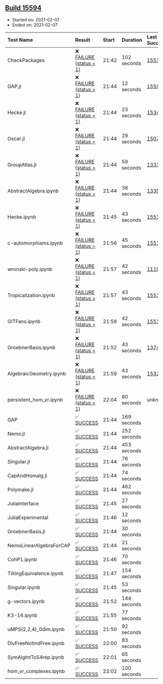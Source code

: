 ## [Build 15594](https://oscarci.mathematik.uni-kl.de/job/oscar/15594/)

* Started on: 2021-02-07
* Ended on: 2021-02-07

| Test Name    | Result | Start | Duration | Last Success | First Failure |
|:-------------|:-------|:------|:---------|:-------------|:--------------|
| CheckPackages | ❌ [FAILURE (status = 1)](https://oscarci.mathematik.uni-kl.de/job/oscar/15594/artifact/logs/build-15594/CheckPackages.log) | 21:42 | 102 seconds | [15514](https://oscarci.mathematik.uni-kl.de/job/oscar/15514/) | [15515](https://oscarci.mathematik.uni-kl.de/job/oscar/15515/) |
| GAP.jl | ❌ [FAILURE (status = 1)](https://oscarci.mathematik.uni-kl.de/job/oscar/15594/artifact/logs/build-15594/GAP.jl.log) | 21:44 | 12 seconds | [15593](https://oscarci.mathematik.uni-kl.de/job/oscar/15593/) | [15594](https://oscarci.mathematik.uni-kl.de/job/oscar/15594/) |
| Hecke.jl | ❌ [FAILURE (status = 1)](https://oscarci.mathematik.uni-kl.de/job/oscar/15594/artifact/logs/build-15594/Hecke.jl.log) | 21:44 | 23 seconds | [15344](https://oscarci.mathematik.uni-kl.de/job/oscar/15344/) | [15348](https://oscarci.mathematik.uni-kl.de/job/oscar/15348/) |
| Oscar.jl | ❌ [FAILURE (status = 1)](https://oscarci.mathematik.uni-kl.de/job/oscar/15594/artifact/logs/build-15594/Oscar.jl.log) | 21:44 | 29 seconds | [15079](https://oscarci.mathematik.uni-kl.de/job/oscar/15079/) | [15080](https://oscarci.mathematik.uni-kl.de/job/oscar/15080/) |
| GroupAtlas.jl | ❌ [FAILURE (status = 1)](https://oscarci.mathematik.uni-kl.de/job/oscar/15594/artifact/logs/build-15594/GroupAtlas.jl.log) | 21:44 | 59 seconds | [13311](https://oscarci.mathematik.uni-kl.de/job/oscar/13311/) | [13312](https://oscarci.mathematik.uni-kl.de/job/oscar/13312/) |
| AbstractAlgebra.ipynb | ❌ [FAILURE (status = 1)](https://oscarci.mathematik.uni-kl.de/job/oscar/15594/artifact/logs/build-15594/AbstractAlgebra.ipynb.log) | 21:44 | 38 seconds | [13355](https://oscarci.mathematik.uni-kl.de/job/oscar/13355/) | [13356](https://oscarci.mathematik.uni-kl.de/job/oscar/13356/) |
| Hecke.ipynb | ❌ [FAILURE (status = 1)](https://oscarci.mathematik.uni-kl.de/job/oscar/15594/artifact/logs/build-15594/Hecke.ipynb.log) | 21:45 | 43 seconds | [15514](https://oscarci.mathematik.uni-kl.de/job/oscar/15514/) | [15515](https://oscarci.mathematik.uni-kl.de/job/oscar/15515/) |
| c-automorphisms.ipynb | ❌ [FAILURE (status = 1)](https://oscarci.mathematik.uni-kl.de/job/oscar/15594/artifact/logs/build-15594/c-automorphisms.ipynb.log) | 21:56 | 45 seconds | [15514](https://oscarci.mathematik.uni-kl.de/job/oscar/15514/) | [15515](https://oscarci.mathematik.uni-kl.de/job/oscar/15515/) |
| wronski-poly.ipynb | ❌ [FAILURE (status = 1)](https://oscarci.mathematik.uni-kl.de/job/oscar/15594/artifact/logs/build-15594/wronski-poly.ipynb.log) | 21:57 | 42 seconds | [11192](https://oscarci.mathematik.uni-kl.de/job/oscar/11192/) | [11193](https://oscarci.mathematik.uni-kl.de/job/oscar/11193/) |
| Tropicalization.ipynb | ❌ [FAILURE (status = 1)](https://oscarci.mathematik.uni-kl.de/job/oscar/15594/artifact/logs/build-15594/Tropicalization.ipynb.log) | 21:57 | 43 seconds | [15514](https://oscarci.mathematik.uni-kl.de/job/oscar/15514/) | [15515](https://oscarci.mathematik.uni-kl.de/job/oscar/15515/) |
| GITFans.ipynb | ❌ [FAILURE (status = 1)](https://oscarci.mathematik.uni-kl.de/job/oscar/15594/artifact/logs/build-15594/GITFans.ipynb.log) | 21:58 | 42 seconds | [15514](https://oscarci.mathematik.uni-kl.de/job/oscar/15514/) | [15515](https://oscarci.mathematik.uni-kl.de/job/oscar/15515/) |
| GroebnerBasis.ipynb | ❌ [FAILURE (status = 1)](https://oscarci.mathematik.uni-kl.de/job/oscar/15594/artifact/logs/build-15594/GroebnerBasis.ipynb.log) | 21:52 | 43 seconds | [13748](https://oscarci.mathematik.uni-kl.de/job/oscar/13748/) | [13749](https://oscarci.mathematik.uni-kl.de/job/oscar/13749/) |
| AlgebraicGeometry.ipynb | ❌ [FAILURE (status = 1)](https://oscarci.mathematik.uni-kl.de/job/oscar/15594/artifact/logs/build-15594/AlgebraicGeometry.ipynb.log) | 21:59 | 43 seconds | [15322](https://oscarci.mathematik.uni-kl.de/job/oscar/15322/) | [15323](https://oscarci.mathematik.uni-kl.de/job/oscar/15323/) |
| persistent_hom_vr.ipynb | ❌ [FAILURE (status = 1)](https://oscarci.mathematik.uni-kl.de/job/oscar/15594/artifact/logs/build-15594/persistent_hom_vr.ipynb.log) | 22:04 | 80 seconds | unknown | unknown |
| GAP | ✅ [SUCCESS](https://oscarci.mathematik.uni-kl.de/job/oscar/15594/artifact/logs/build-15594/GAP.log) | 21:44 | 169 seconds |  |  |
| Nemo.jl | ✅ [SUCCESS](https://oscarci.mathematik.uni-kl.de/job/oscar/15594/artifact/logs/build-15594/Nemo.jl.log) | 21:44 | 252 seconds |  |  |
| AbstractAlgebra.jl | ✅ [SUCCESS](https://oscarci.mathematik.uni-kl.de/job/oscar/15594/artifact/logs/build-15594/AbstractAlgebra.jl.log) | 21:44 | 453 seconds |  |  |
| Singular.jl | ✅ [SUCCESS](https://oscarci.mathematik.uni-kl.de/job/oscar/15594/artifact/logs/build-15594/Singular.jl.log) | 21:44 | 76 seconds |  |  |
| CapAndHomalg.jl | ✅ [SUCCESS](https://oscarci.mathematik.uni-kl.de/job/oscar/15594/artifact/logs/build-15594/CapAndHomalg.jl.log) | 21:44 | 74 seconds |  |  |
| Polymake.jl | ✅ [SUCCESS](https://oscarci.mathematik.uni-kl.de/job/oscar/15594/artifact/logs/build-15594/Polymake.jl.log) | 21:44 | 462 seconds |  |  |
| JuliaInterface | ✅ [SUCCESS](https://oscarci.mathematik.uni-kl.de/job/oscar/15594/artifact/logs/build-15594/JuliaInterface.log) | 21:45 | 27 seconds |  |  |
| JuliaExperimental | ✅ [SUCCESS](https://oscarci.mathematik.uni-kl.de/job/oscar/15594/artifact/logs/build-15594/JuliaExperimental.log) | 21:46 | 12 seconds |  |  |
| GroebnerBasis.jl | ✅ [SUCCESS](https://oscarci.mathematik.uni-kl.de/job/oscar/15594/artifact/logs/build-15594/GroebnerBasis.jl.log) | 21:44 | 30 seconds |  |  |
| NemoLinearAlgebraForCAP | ✅ [SUCCESS](https://oscarci.mathematik.uni-kl.de/job/oscar/15594/artifact/logs/build-15594/NemoLinearAlgebraForCAP.log) | 21:44 | 21 seconds |  |  |
| CohP1.ipynb | ✅ [SUCCESS](https://oscarci.mathematik.uni-kl.de/job/oscar/15594/artifact/logs/build-15594/CohP1.ipynb.log) | 21:46 | 70 seconds |  |  |
| TiltingEquivalence.ipynb | ✅ [SUCCESS](https://oscarci.mathematik.uni-kl.de/job/oscar/15594/artifact/logs/build-15594/TiltingEquivalence.ipynb.log) | 21:47 | 154 seconds |  |  |
| Singular.ipynb | ✅ [SUCCESS](https://oscarci.mathematik.uni-kl.de/job/oscar/15594/artifact/logs/build-15594/Singular.ipynb.log) | 21:45 | 53 seconds |  |  |
| g-vectors.ipynb | ✅ [SUCCESS](https://oscarci.mathematik.uni-kl.de/job/oscar/15594/artifact/logs/build-15594/g-vectors.ipynb.log) | 21:52 | 144 seconds |  |  |
| K3-16.ipynb | ✅ [SUCCESS](https://oscarci.mathematik.uni-kl.de/job/oscar/15594/artifact/logs/build-15594/K3-16.ipynb.log) | 21:55 | 77 seconds |  |  |
| uMPS(2,2,4)_0dim.ipynb | ✅ [SUCCESS](https://oscarci.mathematik.uni-kl.de/job/oscar/15594/artifact/logs/build-15594/uMPS-2-2-4-_0dim.ipynb.log) | 21:50 | 92 seconds |  |  |
| DivFreeNotIndFree.ipynb | ✅ [SUCCESS](https://oscarci.mathematik.uni-kl.de/job/oscar/15594/artifact/logs/build-15594/DivFreeNotIndFree.ipynb.log) | 22:00 | 83 seconds |  |  |
| SymAlgIntToS4rep.ipynb | ✅ [SUCCESS](https://oscarci.mathematik.uni-kl.de/job/oscar/15594/artifact/logs/build-15594/SymAlgIntToS4rep.ipynb.log) | 22:01 | 65 seconds |  |  |
| hom_vr_complexes.ipynb | ✅ [SUCCESS](https://oscarci.mathematik.uni-kl.de/job/oscar/15594/artifact/logs/build-15594/hom_vr_complexes.ipynb.log) | 22:02 | 100 seconds |  |  |
